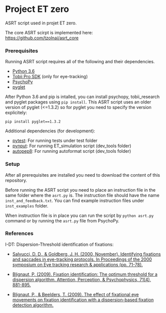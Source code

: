 # Project ET zero

ASRT script used in projet ET zero.

The core ASRT scirpt is implemented here:
https://github.com/tzolnai/asrt_core

### Prerequisites
Running ASRT script requires all of the following and their dependencies.

* [Python 3.6](https://www.python.org/downloads/)
* [Tobii Pro SDK](https://pypi.org/project/tobii-research/) (only for eye-tracking)
* [PsychoPy](https://www.psychopy.org/download.html)
* [pyglet](https://pyglet.readthedocs.io/en/stable/)

After Python 3.6 and pip is intalled, you can install psychopy, tobii_research and pyglet packages using `pip install`.
This ASRT script uses an older version of pyglet (<=1.3.2) so for pyglet you need to specify the version explicitely:
```
pip install pyglet==1.3.2
```

Additional dependencies (for development):
* [pytest](https://docs.pytest.org/en/latest/): For running tests under test folder
* [pynput](https://pypi.org/project/pynput/): For running ET_simulation script (dev_tools folder)
* [autopep8](https://pypi.org/project/autopep8/): For running autoformat script (dev_tools folder)

### Setup

After all prerequisites are installed you need to download the content of this repository.

Before running the ASRT script you need to place an instruction file in the same folder where the `asrt.py` is.
The instruction file should have the name `inst_and_feedback.txt`. You can find example instruction files under `inst_examples` folder.

When instruction file is in place you can run the script by `python asrt.py` command or by running the `asrt.py` file from PsychoPy.

### References

I-DT: Dispersion-Threshold identification of fixations:

* [Salvucci, D. D., & Goldberg, J. H. (2000, November). Identifying fixations and saccades in eye-tracking protocols.
In Proceedings of the 2000 symposium on Eye tracking research & applications (pp. 71-78).](https://www.researchgate.net/publication/220811146_Identifying_fixations_and_saccades_in_eye-tracking_protocols)

* [Blignaut, P. (2009). Fixation identification: The optimum threshold for a dispersion algorithm. Attention, Perception, & Psychophysics, 71(4), 881-895.](https://link.springer.com/article/10.3758/APP.71.4.881)

* [Blignaut, P., & Beelders, T. (2009). The effect of fixational eye movements on fixation identification with a dispersion-based fixation detection algorithm.](https://www.researchgate.net/publication/297523424_The_effect_of_fixational_eye_movements_on_fixation_identification_with_a_dispersion-based_fixation_detection_algorithm)
